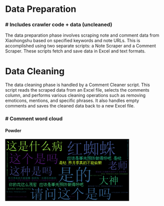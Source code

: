 
# Data Preparation
  ### # Includes crawler code + data (uncleaned)
The data preparation phase involves scraping note and comment data from Xiaohongshu based on specified keywords and note URLs. This is accomplished using two separate scripts: a Note Scraper and a Comment Scraper. These scripts fetch and save data in Excel and text formats.

# Data Cleaning

The data cleaning phase is handled by a Comment Cleaner script. This script reads the scraped data from an Excel file, selects the comments column, and performs various cleaning operations such as removing emoticons, mentions, and specific phrases. It also handles empty comments and saves the cleaned data back to a new Excel file.
  ### # Comment word cloud 
  #### Powder 
  ![](https://github.com/Zhu-Pengming/Flora-Talks/blob/main/Comment%20word%20cloud/wordcloud_powder.png)









